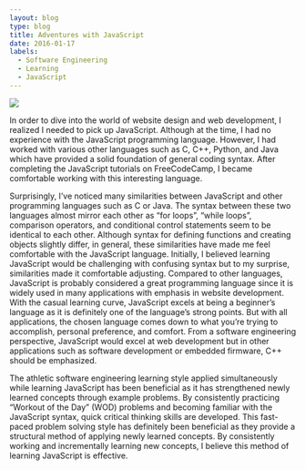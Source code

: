 ```yaml
---
layout: blog
type: blog
title: Adventures with JavaScript
date: 2016-01-17
labels:
  - Software Engineering
  - Learning
  - JavaScript
---
```

<img class="ui small right floated rounded image" src="../images/blog/adventures-with-javascript.png">

In order to dive into the world of website design and web development, I realized I needed to pick up JavaScript. Although at the time, I had no experience with the JavaScript programming language. However, I had worked with various other languages such as C, C++, Python, and Java which have provided a solid foundation of general coding syntax. After completing the JavaScript tutorials on FreeCodeCamp, I became comfortable working with this interesting language. 

Surprisingly, I’ve noticed many similarities between JavaScript and other programming languages such as C or Java. The syntax between these two languages almost mirror each other as “for loops”, “while loops”, comparison operators, and conditional control statements seem to be identical to each other. Although syntax for defining functions and creating objects slightly differ, in general, these similarities have made me feel comfortable with the JavaScript language. Initially, I believed learning JavaScript would be challenging with confusing syntax but to my surprise, similarities made it comfortable adjusting. Compared to other languages, JavaScript is probably considered a great programming language since it is widely used in many applications with emphasis in website development. With the casual learning curve, JavaScript excels at being a beginner’s language as it is definitely one of the language’s strong points. But with all applications, the chosen language comes down to what you’re trying to accomplish, personal preference, and comfort. From a software engineering perspective, JavaScript would excel at web development but in other applications such as software development or embedded firmware, C++ should be emphasized. 

The athletic software engineering learning style applied simultaneously while learning JavaScript has been beneficial as it has strengthened newly learned concepts through example problems. By consistently practicing “Workout of the Day” (WOD) problems and becoming familiar with the JavaScript syntax, quick critical thinking skills are developed. This fast-paced problem solving style has definitely been beneficial as they provide a structural method of applying newly learned concepts. By consistently working and incrementally learning new concepts, I believe this method of learning JavaScript is effective.  


